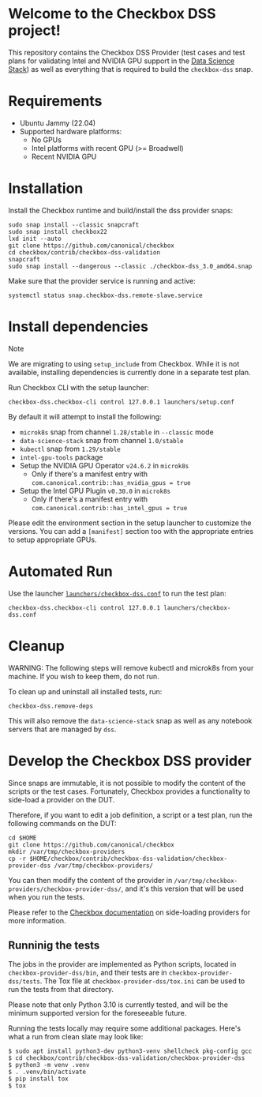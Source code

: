 # Welcome to the Checkbox DSS project!

This repository contains the Checkbox DSS Provider (test cases and test plans for validating Intel and NVIDIA GPU support in the [Data Science Stack](https://documentation.ubuntu.com/data-science-stack/en/latest/)) as well as everything that is required to build the `checkbox-dss` snap.

# Requirements

- Ubuntu Jammy (22.04)
- Supported hardware platforms:
  - No GPUs
  - Intel platforms with recent GPU (>= Broadwell)
  - Recent NVIDIA GPU

# Installation

Install the Checkbox runtime and build/install the dss provider snaps:

```shell
sudo snap install --classic snapcraft
sudo snap install checkbox22
lxd init --auto
git clone https://github.com/canonical/checkbox
cd checkbox/contrib/checkbox-dss-validation
snapcraft
sudo snap install --dangerous --classic ./checkbox-dss_3.0_amd64.snap
```

Make sure that the provider service is running and active:

```shell
systemctl status snap.checkbox-dss.remote-slave.service
```

# Install dependencies

> [!NOTE]
> We are migrating to using `setup_include` from Checkbox.
> While it is not available, installing dependencies is currently done in a separate test plan.

Run Checkbox CLI with the setup launcher:

```shell
checkbox-dss.checkbox-cli control 127.0.0.1 launchers/setup.conf
```

By default it will attempt to install the following:

- `microk8s` snap from channel `1.28/stable` in `--classic` mode
- `data-science-stack` snap from channel `1.0/stable`
- `kubectl` snap from `1.29/stable`
- `intel-gpu-tools` package
- Setup the NVIDIA GPU Operator `v24.6.2` in `microk8s`
  - Only if there's a manifest entry with `com.canonical.contrib::has_nvidia_gpus = true`
- Setup the Intel GPU Plugin `v0.30.0` in `microk8s`
  - Only if there's a manifest entry with `com.canonical.contrib::has_intel_gpus = true`

Please edit the environment section in the setup launcher to customize the versions.
You can add a `[manifest]` section too with the appropriate entries to setup appropriate GPUs.

# Automated Run

Use the launcher [`launchers/checkbox-dss.conf`](./launchers/checkbox-dss.conf)
to run the test plan:

```shell
checkbox-dss.checkbox-cli control 127.0.0.1 launchers/checkbox-dss.conf
```

# Cleanup

WARNING: The following steps will remove kubectl and microk8s from your machine. If you wish to keep them, do not run.

To clean up and uninstall all installed tests, run:

```shell
checkbox-dss.remove-deps
```

This will also remove the `data-science-stack` snap as well as any notebook servers
that are managed by `dss`.

# Develop the Checkbox DSS provider

Since snaps are immutable, it is not possible to modify the content of the scripts or the test cases. Fortunately, Checkbox provides a functionality to side-load a provider on the DUT.

Therefore, if you want to edit a job definition, a script or a test plan, run the following commands on the DUT:

```shell
cd $HOME
git clone https://github.com/canonical/checkbox
mkdir /var/tmp/checkbox-providers
cp -r $HOME/checkbox/contrib/checkbox-dss-validation/checkbox-provider-dss /var/tmp/checkbox-providers/
```

You can then modify the content of the provider in `/var/tmp/checkbox-providers/checkbox-provider-dss/`, and it's this version that will be used when you run the tests.

Please refer to the [Checkbox documentation] on side-loading providers for more information.

## Runninig the tests

The jobs in the provider are implemented as Python scripts, located in `checkbox-provider-dss/bin`, and their tests are in `checkbox-provider-dss/tests`. The Tox file at `checkbox-provider-dss/tox.ini` can be used to run the tests from that directory.

Please note that only Python 3.10 is currently tested, and will be the minimum supported version for the foreseeable future.

Running the tests locally may require some additional packages. Here's what a run from clean slate may look like:

```console
$ sudo apt install python3-dev python3-venv shellcheck pkg-config gcc
$ cd checkbox/contrib/checkbox-dss-validation/checkbox-provider-dss
$ python3 -m venv .venv
$ . .venv/bin/activate
$ pip install tox
$ tox
```

[Checkbox]: https://checkbox.readthedocs.io/
[Checkbox documentation]: https://checkbox.readthedocs.io/en/latest/side-loading.html
